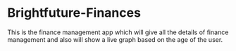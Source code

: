 # Brightfuture-Finances
This is the finance management app which will give all the details of finance management and also will show a live graph based on the age of the user.

